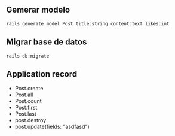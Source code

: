 ## Gemerar modelo
`rails generate model Post title:string content:text likes:int`

## Migrar base de datos
`rails db:migrate`

## Application record

- Post.create
- Post.all
- Post.count
- Post.first
- Post.last
- post.destroy
- post.update(fields: "asdfasd")

